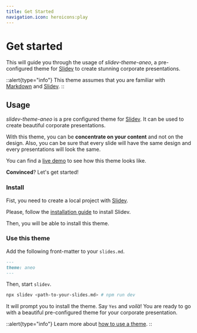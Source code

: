 ```yaml
---
title: Get Started
navigation.icon: heroicons:play
---
```


# Get started

This will guide you through the usage of _slidev-theme-aneo_, a pre-configured theme for [Slidev](https://sli.dev) to create stunning corporate presentations.

::alert{type="info"}
This theme assumes that you are familiar with [Markdown](https://www.markdownguide.org/) and [Slidev](https://sli.dev).
::

## Usage

_slidev-theme-aneo_ is a pre configured theme for [Slidev](https://sli.dev). It can be used to create beautiful corporate presentations.

With this theme, you can be **concentrate on your content** and not on the design. Also, you can be sure that every slide will have the same design and every presentations will look the same.

You can find a [live demo](https://slidev-theme-aneo-demo.esteban-soubiran.site) to see how this theme looks like.

**Convinced**? Let's get started!

### Install

Fist, you need to create a local project with [Slidev](https://sli.dev).

Please, follow the [installation guide](https://sli.dev/guide/#scaffolding-your-first-presentation) to install Slidev.

Then, you will be able to install this theme.

### Use this theme

Add the following front-matter to your `slides.md`.

```md
---
theme: aneo
---
```

Then, start `slidev`.

```bash	
npx slidev <path-to-your-slides.md> # npm run dev
```


It will prompt you to install the theme. Say `Yes` and _voilà_! You are ready to go with a beautiful pre-configured theme for your corporate presentation.

::alert{type="info"}
Learn more about [how to use a theme](https://sli.dev/themes/use).
::
